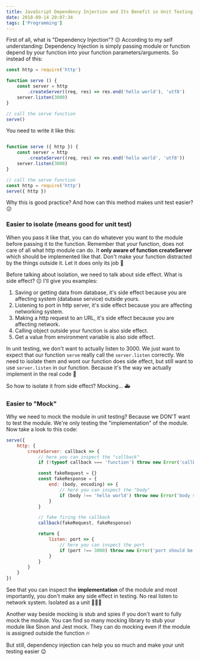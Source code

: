 ```yaml
---
title: JavaScript Dependency Injection and Its Benefit in Unit Testing
date: 2018-09-14 20:07:34
tags: ['Programming']
---
```


First of all, what is "Dependency Injection"? 😕 According to my self understanding: Dependency Injection is simply passing module or function depend by your function into your function parameters/arguments. So instead of this:

<!-- more -->
```js
const http = require('http')

function serve () {
    const server = http
        .createServer((req, res) => res.end('hello world'), 'utf8')
    server.listen(3000)
}

// call the serve function
serve()
```

You need to write it like this:

```js

function serve ({ http }) {
    const server = http
        .createServer((req, res) => res.end('hello world', 'utf8'))
    server.listen(3000)
}

// call the serve function
const http = require('http')
serve({ http })
```

Why this is good practice? And how can this method makes unit test easier? 😐

### Easier to isolate (means good for unit test)
When you pass it like that, you can do whatever you want to the module before passing it to the function. Remember that your function, does not care of all what http module can do. It **only aware of function createServer** which should be implemented like that. Don't make your function distracted by the things outside it. Let it does only its job 😤

Before talking about isolation, we need to talk about side effect. What is side effect? 😐 I'll give you examples:
1. Saving or getting data from database, it's side effect because you are affecting system (database service) outside yours.
2. Listening to port in http server, it's side effect because you are affecting networking system.
3. Making a http request to an URL, it's side effect because you are affecting network.
4. Calling object outside your function is also side effect.
5. Get a value from environment variable is also side effect.

In unit testing, we don't want to actually listen to 3000. We just want to expect that our function ``serve`` really call the ``server.listen`` correctly. We need to isolate them and wont our function does side effect, but still want to use ``server.listen`` in our function. Because it's the way we actually implement in the real code 🚀

So how to isolate it from side effect? Mocking... 🚑

### Easier to "Mock"
Why we need to mock the module in unit testing? Because we DON'T want to test the module. We're only testing the "implementation" of the module. Now take a look to this code:

```js
serve({
    http: {
        createServer: callback => {
            // here you can inspect the "callback"
            if (!typeof callback === 'function') throw new Error('callback passed must be a function')

            const fakeRequest = {}
            const fakeResponse = {
                end: (body, encoding) => {
                    // here you can inspect the "body"
                    if (body !== 'hello world') throw new Error('body should be "hello world"')
                }
            }

            // fake firing the callback
            callback(fakeRequest, fakeResponse)

            return {
                listen: port => {
                    // here you can inspect the port
                    if (port !== 3000) throw new Error('port should be 3000')
                }
            }
        }
    }
})
```

See that you can inspect the **implementation** of the module and most importantly, you don't make any side effect in testing. No real listen to network system. Isolated as a unit 🙆🏻‍♂️

Another way beside mocking is stub and spies if you don't want to fully mock the module. You can find so many mocking library to stub your module like Sinon and Jest mock. They can do mocking even if the module is assigned outside the function 🔥

But still, dependency injection can help you so much and make your unit testing easier 😉
